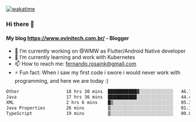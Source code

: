 [![wakatime](https://wakatime.com/badge/user/d5892087-17e6-46ab-8384-91a71a9b88d8.svg)](https://wakatime.com/@d5892087-17e6-46ab-8384-91a71a9b88d8)
### Hi there 👋

#### My blog https://www.ovinitech.com.br/ - Blogger

- 🔭 I’m currently working on @WMW as Flutter/Android Native developer
- 🌱 I’m currently learning and work with Kubernetes
- 📫 How to reach me: fernando.rosaink@gmail.com 
- ⚡ Fun fact: When i saw my first code i swore i would never work with programming, and here we are today :)

<!--START_SECTION:waka-->

```txt
Other                  18 hrs 30 mins  ███████████▓░░░░░░░░░░░░░   46.72 %
Java                   17 hrs 36 mins  ███████████░░░░░░░░░░░░░░   44.44 %
XML                    2 hrs 6 mins    █▒░░░░░░░░░░░░░░░░░░░░░░░   05.32 %
Java Properties        26 mins         ▒░░░░░░░░░░░░░░░░░░░░░░░░   01.11 %
TypeScript             19 mins         ▒░░░░░░░░░░░░░░░░░░░░░░░░   00.83 %
```

<!--END_SECTION:waka-->
